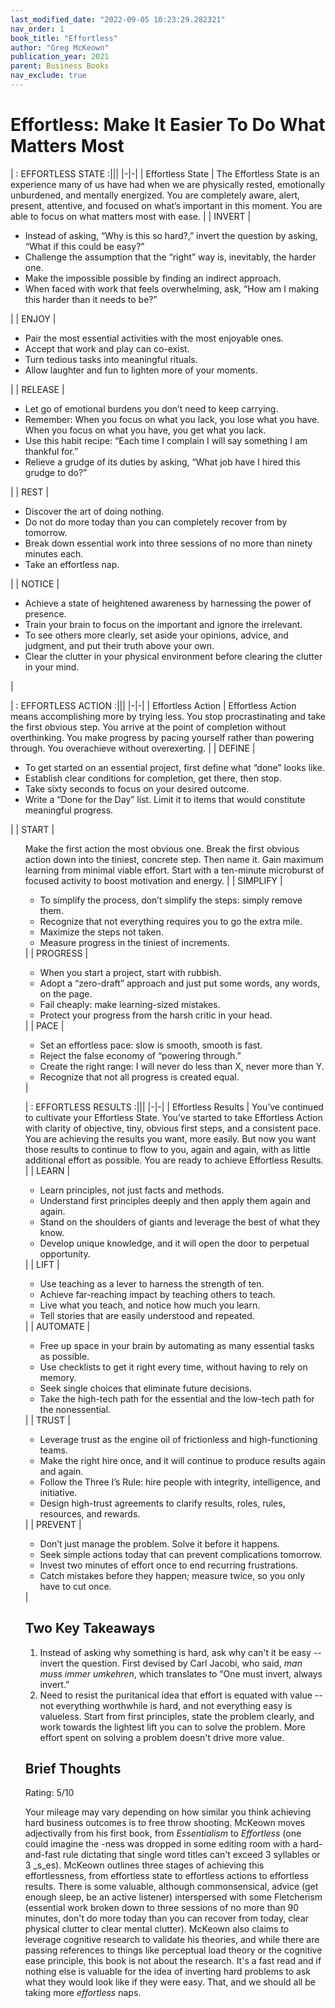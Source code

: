 ```yaml
---
last_modified_date: "2022-09-05 10:23:29.282321"
nav_order: 1
book_title: "Effortless"
author: "Greg McKeown"
publication_year: 2021
parent: Business Books
nav_exclude: true
---
```


# Effortless: Make It Easier To Do What Matters Most

| : EFFORTLESS STATE :|||
|-|-|
| Effortless State | The Effortless State is an experience many of us have had when we are physically rested, emotionally unburdened, and mentally energized. You are completely aware, alert, present, attentive, and focused on what’s important in this moment. You are able to focus on what matters most with ease.                                                                        |
| INVERT           |<ul><li>Instead of asking, “Why is this so hard?,” invert the question by asking, “What if this could be easy?”</li><li>Challenge the assumption that the “right” way is, inevitably, the harder one.</li><li>Make the impossible possible by finding an indirect approach.</li><li>When faced with work that feels overwhelming, ask, “How am I making this harder than it needs to be?”</li></ul>          |
| ENJOY            |<ul><li>Pair the most essential activities with the most enjoyable ones.</li><li>Accept that work and play can co-exist.</li><li>Turn tedious tasks into meaningful rituals.</li><li>Allow laughter and fun to lighten more of your moments.</li></ul>                                                                                                                                                       |
| RELEASE          |<ul><li>Let go of emotional burdens you don’t need to keep carrying.</li><li>Remember: When you focus on what you lack, you lose what you have. When you focus on what you have, you get what you lack.</li><li>Use this habit recipe: “Each time I complain I will say something I am thankful for.”</li><li>Relieve a grudge of its duties by asking, “What job have I hired this grudge to do?”</li></ul> |
| REST             |<ul><li>Discover the art of doing nothing.</li><li>Do not do more today than you can completely recover from by tomorrow.</li><li>Break down essential work into three sessions of no more than ninety minutes each.</li><li>Take an effortless nap.</li></ul>                                                                                                                                               |
| NOTICE           |<ul><li>Achieve a state of heightened awareness by harnessing the power of presence.</li><li>Train your brain to focus on the important and ignore the irrelevant.</li><li>To see others more clearly, set aside your opinions, advice, and judgment, and put their truth above your own.</li><li>Clear the clutter in your physical environment before clearing the clutter in your mind.</li></ul>         |

| : EFFORTLESS ACTION :|||
|-|-|
| Effortless Action | Effortless Action means accomplishing more by trying less. You stop procrastinating and take the first obvious step. You arrive at the point of completion without overthinking. You make progress by pacing yourself rather than powering through. You overachieve without overexerting.                                                     |
| DEFINE            | <ul><li>To get started on an essential project, first define what “done” looks like.</li> <li>Establish clear conditions for completion, get there, then stop.</li> <li>Take sixty seconds to focus on your desired outcome.</li> <li>Write a “Done for the Day” list. Limit it to items that would constitute meaningful progress.</li></ul> |
| START             | <ul>Make the first action the most obvious one. Break the first obvious action down into the tiniest, concrete step. Then name it. Gain maximum learning from minimal viable effort. Start with a ten-minute microburst of focused activity to boost motivation and energy.                                                                   |
| SIMPLIFY          | <ul><li>To simplify the process, don’t simplify the steps: simply remove them.</li><li>Recognize that not everything requires you to go the extra mile.</li><li>Maximize the steps not taken.</li><li>Measure progress in the tiniest of increments.</li></ul>                                                                                |
| PROGRESS          | <ul><li>When you start a project, start with rubbish.</li><li>Adopt a “zero-draft” approach and just put some words, any words, on the page.</li><li>Fail cheaply: make learning-sized mistakes.</li><li>Protect your progress from the harsh critic in your head.</li></ul>                                                                  |
| PACE              | <ul><li>Set an effortless pace: slow is smooth, smooth is fast.</li><li>Reject the false economy of “powering through.”</li><li>Create the right range: I will never do less than X, never more than Y.</li><li>Recognize that not all progress is created equal.</li></ul>                                                                   |

| : EFFORTLESS RESULTS :|||
|-|-|
| Effortless Results | You’ve continued to cultivate your Effortless State. You’ve started to take Effortless Action with clarity of objective, tiny, obvious first steps, and a consistent pace. You are achieving the results you want, more easily. But now you want those results to continue to flow to you, again and again, with as little additional effort as possible. You are ready to achieve Effortless Results. |
| LEARN              | <ul><li>Learn principles, not just facts and methods.</li> <li>Understand first principles deeply and then apply them again and again.</li> <li>Stand on the shoulders of giants and leverage the best of what they know.</li> <li>Develop unique knowledge, and it will open the door to perpetual opportunity.</li></ul>                                                                             |
| LIFT               | <ul><li>Use teaching as a lever to harness the strength of ten.</li> <li>Achieve far-reaching impact by teaching others to teach.</li> <li>Live what you teach, and notice how much you learn.</li> <li>Tell stories that are easily understood and repeated.</li></ul>                                                                                                                                |
| AUTOMATE           | <ul><li>Free up space in your brain by automating as many essential tasks as possible.</li> <li>Use checklists to get it right every time, without having to rely on memory.</li> <li>Seek single choices that eliminate future decisions.</li> <li>Take the high-tech path for the essential and the low-tech path for the nonessential.</li></ul>                                                    |
| TRUST              | <ul><li>Leverage trust as the engine oil of frictionless and high-functioning teams.</li> <li>Make the right hire once, and it will continue to produce results again and again.</li> <li>Follow the Three I’s Rule: hire people with integrity, intelligence, and initiative.</li> <li>Design high-trust agreements to clarify results, roles, rules, resources, and rewards.</li></ul>               |
| PREVENT            | <ul><li>Don’t just manage the problem. Solve it before it happens.</li> <li>Seek simple actions today that can prevent complications tomorrow.</li> <li>Invest two minutes of effort once to end recurring frustrations.</li> <li>Catch mistakes before they happen; measure twice, so you only have to cut once.</li></ul>                                                                            |

## Two Key Takeaways
1. Instead of asking why something is hard, ask why can't it be easy -- invert the question. First devised by Carl Jacobi, who said, _man muss immer umkehren_, which translates to “One must invert, always invert.”
2. Need to resist the puritanical idea that effort is equated with value -- not everything worthwhile is hard, and not everything easy is valueless. Start from first principles, state the problem clearly, and work towards the lightest lift you can to solve the problem. More effort spent on solving a problem doesn't drive more value.

## Brief Thoughts
Rating: 5/10

Your mileage may vary depending on how similar you think achieving hard business outcomes is to free throw shooting. McKeown moves adjectivally from his first book, from _Essentialism_ to _Effortless_ (one could imagine the -ness was dropped in some editing room with a hard-and-fast rule dictating that single word titles can't exceed 3 syllables or 3 _s_es). McKeown outlines three stages of achieving this effortlessness, from effortless state to effortless actions to effortless results. There is some valuable, although commonsensical, advice (get enough sleep, be an active listener) interspersed with some Fletcherism (essential work broken down to three sessions of no more than 90 minutes, don't do more today than you can recover from today, clear physical clutter to clear mental clutter). McKeown also claims to leverage cognitive research to validate his theories, and while there are passing references to things like perceptual load theory or the cognitive ease principle, this book is not about the research. It's a fast read and if nothing else is valuable for the idea of inverting hard problems to ask what they would look like if they were easy. That, and we should all be taking more _effortless_ naps.